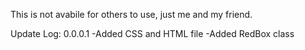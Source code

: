 This is not avabile for others to use, just me and my friend.

Update Log: 0.0.0.1
-Added CSS and HTML file
-Added RedBox class
